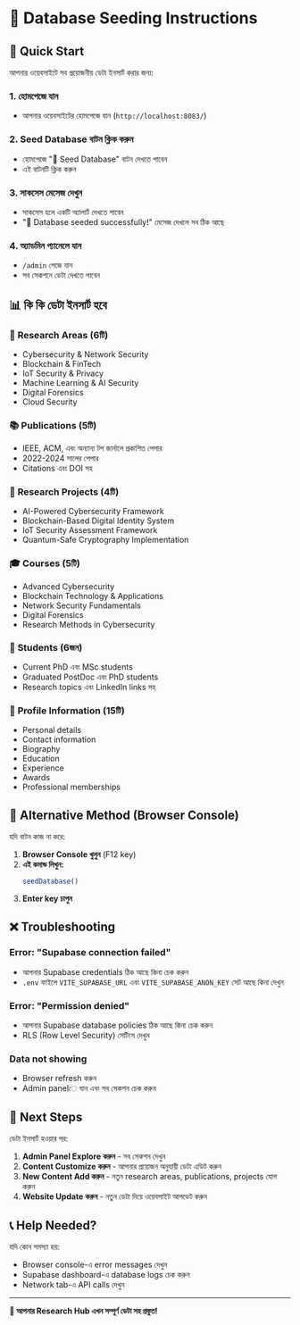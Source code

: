 # 🌱 Database Seeding Instructions

## 🚀 Quick Start

আপনার ওয়েবসাইটে সব প্রয়োজনীয় ডেটা ইনসার্ট করার জন্য:

### 1. **হোমপেজে যান**
- আপনার ওয়েবসাইটের হোমপেজে যান (`http://localhost:8083/`)

### 2. **Seed Database বাটন ক্লিক করুন**
- হোমপেজে "🌱 Seed Database" বাটন দেখতে পাবেন
- এই বাটনটি ক্লিক করুন

### 3. **সাকসেস মেসেজ দেখুন**
- সাকসেস হলে একটি অ্যালার্ট দেখতে পাবেন
- "🎉 Database seeded successfully!" মেসেজ দেখলে সব ঠিক আছে

### 4. **অ্যাডমিন প্যানেলে যান**
- `/admin` পেজে যান
- সব সেকশনে ডেটা দেখতে পাবেন

## 📊 কি কি ডেটা ইনসার্ট হবে

### 🔬 **Research Areas (6টি)**
- Cybersecurity & Network Security
- Blockchain & FinTech  
- IoT Security & Privacy
- Machine Learning & AI Security
- Digital Forensics
- Cloud Security

### 📚 **Publications (5টি)**
- IEEE, ACM, এবং অন্যান্য টপ জার্নালে প্রকাশিত পেপার
- 2022-2024 সালের পেপার
- Citations এবং DOI সহ

### 🚀 **Research Projects (4টি)**
- AI-Powered Cybersecurity Framework
- Blockchain-Based Digital Identity System
- IoT Security Assessment Framework
- Quantum-Safe Cryptography Implementation

### 🎓 **Courses (5টি)**
- Advanced Cybersecurity
- Blockchain Technology & Applications
- Network Security Fundamentals
- Digital Forensics
- Research Methods in Cybersecurity

### 👥 **Students (6জন)**
- Current PhD এবং MSc students
- Graduated PostDoc এবং PhD students
- Research topics এবং LinkedIn links সহ

### 👤 **Profile Information (15টি)**
- Personal details
- Contact information
- Biography
- Education
- Experience
- Awards
- Professional memberships

## 🔧 Alternative Method (Browser Console)

যদি বাটন কাজ না করে:

1. **Browser Console খুলুন** (F12 key)
2. **এই কমান্ড লিখুন:**
   ```javascript
   seedDatabase()
   ```
3. **Enter key চাপুন**

## ❌ Troubleshooting

### Error: "Supabase connection failed"
- আপনার Supabase credentials ঠিক আছে কিনা চেক করুন
- `.env` ফাইলে `VITE_SUPABASE_URL` এবং `VITE_SUPABASE_ANON_KEY` সেট আছে কিনা দেখুন

### Error: "Permission denied"
- আপনার Supabase database policies ঠিক আছে কিনা চেক করুন
- RLS (Row Level Security) সেটিংস দেখুন

### Data not showing
- Browser refresh করুন
- Admin panelে যান এবং সব সেকশন চেক করুন

## 🎯 Next Steps

ডেটা ইনসার্ট হওয়ার পর:

1. **Admin Panel Explore করুন** - সব সেকশন দেখুন
2. **Content Customize করুন** - আপনার প্রয়োজন অনুযায়ী ডেটা এডিট করুন
3. **New Content Add করুন** - নতুন research areas, publications, projects যোগ করুন
4. **Website Update করুন** - নতুন ডেটা দিয়ে ওয়েবসাইট আপডেট করুন

## 📞 Help Needed?

যদি কোন সমস্যা হয়:
- Browser console-এ error messages দেখুন
- Supabase dashboard-এ database logs চেক করুন
- Network tab-এ API calls দেখুন

---

**🎉 আপনার Research Hub এখন সম্পূর্ণ ডেটা সহ প্রস্তুত!**

